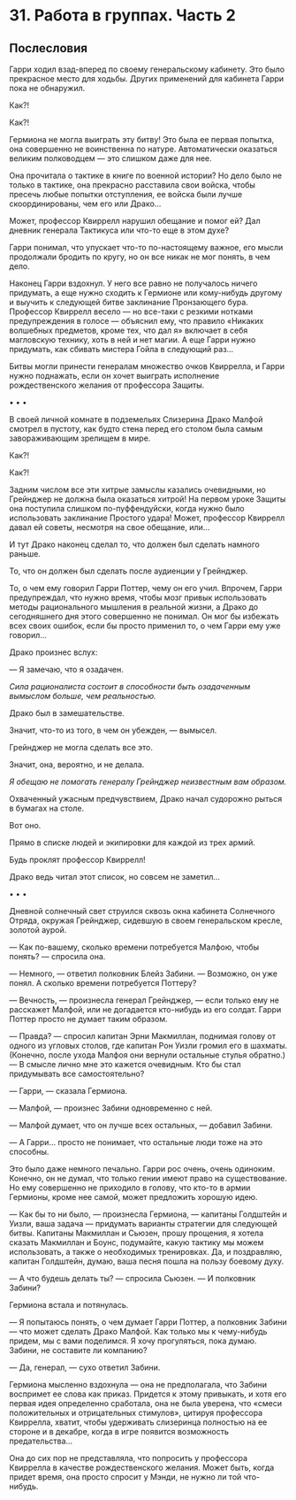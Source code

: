 # 31. Работа в группах. Часть 2

## Послесловия

Гарри ходил взад-вперед по своему генеральскому кабинету. Это было прекрасное место для ходьбы. Других применений для кабинета Гарри пока не обнаружил.

Как?!

Как?!

Гермиона не могла выиграть эту битву! Это была ее первая попытка, она совершенно не воинственна по натуре. Автоматически оказаться великим полководцем — это слишком даже для нее.

Она прочитала о тактике в книге по военной истории? Но дело было не только в тактике, она прекрасно расставила свои войска, чтобы пресечь любые попытки отступления, ее войска были лучше скоординированы, чем его или Драко…

Может, профессор Квиррелл нарушил обещание и помог ей? Дал дневник генерала Тактикуса или что-то еще в этом духе?

Гарри понимал, что упускает что-то по-настоящему важное, его мысли продолжали бродить по кругу, но он все никак не мог понять, в чем дело.

Наконец Гарри вздохнул. У него все равно не получалось ничего придумать, а еще нужно сходить к Гермионе или кому-нибудь другому и выучить к следующей битве заклинание Пронзающего бура. Профессор Квиррелл весело — но все-таки с резкими нотками предупреждения в голосе — объяснил ему, что правило «Никаких волшебных предметов, кроме тех, что дал я» включает в себя магловскую технику, хоть в ней и нет магии. А еще Гарри нужно придумать, как сбивать мистера Гойла в следующий раз…

Битвы могли принести генералам множество очков Квиррелла, и Гарри нужно поднажать, если он хочет выиграть исполнение рождественского желания от профессора Защиты.

• • •

В своей личной комнате в подземельях Слизерина Драко Малфой смотрел в пустоту, как будто стена перед его столом была самым завораживающим зрелищем в мире.

Как?!

Как?!

Задним числом все эти хитрые замыслы казались очевидными, но Грейнджер не должна была оказаться хитрой! На первом уроке Защиты она поступила слишком по-пуффендуйски, когда нужно было использовать заклинание Простого удара! Может, профессор Квиррелл давал ей советы, несмотря на свое обещание, или…

И тут Драко наконец сделал то, что должен был сделать намного раньше.

То, что он должен был сделать после аудиенции у Грейнджер.

То, о чем ему говорил Гарри Поттер, чему он его учил. Впрочем, Гарри предупреждал, что нужно время, чтобы мозг привык использовать методы рационального мышления в реальной жизни, а Драко до сегодняшнего дня этого совершенно не понимал. Он мог бы избежать всех своих ошибок, если бы просто применил то, о чем Гарри ему уже говорил…

Драко произнес вслух:

— Я замечаю, что я озадачен.

_Сила рационалиста состоит в способности быть озадаченным вымыслом больше, чем реальностью._

Драко был в замешательстве.

Значит, что-то из того, в чем он убежден, — вымысел.

Грейнджер не могла сделать все это.

Значит, она, вероятно, и не делала.

_Я обещаю не помогать генералу Грейнджер неизвестным вам образом._

Охваченный ужасным предчувствием, Драко начал судорожно рыться в бумагах на столе.

Вот оно.

Прямо в списке людей и экипировки для каждой из трех армий.

Будь проклят профессор Квиррелл!

Драко ведь читал этот список, но совсем не заметил…

• • •

Дневной солнечный свет струился сквозь окна кабинета Солнечного Отряда, окружая Грейнджер, сидевшую в своем генеральском кресле, золотой аурой.

— Как по-вашему, сколько времени потребуется Малфою, чтобы понять? — спросила она.

— Немного, — ответил полковник Блейз Забини. — Возможно, он уже понял. А сколько времени потребуется Поттеру?

— Вечность, — произнесла генерал Грейнджер, — если только ему не расскажет Малфой, или не догадается кто-нибудь из его солдат. Гарри Поттер просто не думает таким образом.

— Правда? — спросил капитан Эрни Макмиллан, поднимая голову от одного из угловых столов, где капитан Рон Уизли громил его в шахматы. (Конечно, после ухода Малфоя они вернули остальные стулья обратно.) — В смысле лично мне это кажется очевидным. Кто бы стал придумывать все самостоятельно?

— Гарри, — сказала Гермиона.

— Малфой, — произнес Забини одновременно с ней.

— Малфой думает, что он лучше всех остальных, — добавил Забини.

— А Гарри… просто не понимает, что остальные люди тоже на это способны.

Это было даже немного печально. Гарри рос очень, очень одиноким. Конечно, он не думал, что только гении имеют право на существование. Но ему совершенно не приходило в голову, что кто-то в армии Гермионы, кроме нее самой, может предложить хорошую идею.

— Как бы то ни было, — произнесла Гермиона, — капитаны Голдштейн и Уизли, ваша задача — придумать варианты стратегии для следующей битвы. Капитаны Макмиллан и Сьюзен, прошу прощения, я хотела сказать Макмиллан и Боунс, подумайте, какую тактику мы можем использовать, а также о необходимых тренировках. Да, и поздравляю, капитан Голдштейн, думаю, ваша песня пошла на пользу боевому духу.

— А что будешь делать ты? — спросила Сьюзен. — И полковник Забини?

Гермиона встала и потянулась.

— Я попытаюсь понять, о чем думает Гарри Поттер, а полковник Забини — что может сделать Драко Малфой. Как только мы к чему-нибудь придем, мы с вами поделимся. Я хочу прогуляться, пока думаю. Забини, не составите ли компанию?

— Да, генерал, — сухо ответил Забини.

Гермиона мысленно вздохнула — она не предполагала, что Забини воспримет ее слова как приказ. Придется к этому привыкать, и хотя его первая идея определенно сработала, она не была уверена, что «смеси положительных и отрицательных стимулов», цитируя профессора Квиррелла, хватит, чтобы удерживать слизеринца полностью на ее стороне и в декабре, когда в игре появится возможность предательства…

Она до сих пор не представляла, что попросить у профессора Квиррелла в качестве рождественского желания. Может быть, когда придет время, она просто спросит у Мэнди, не нужно ли той что-нибудь.
